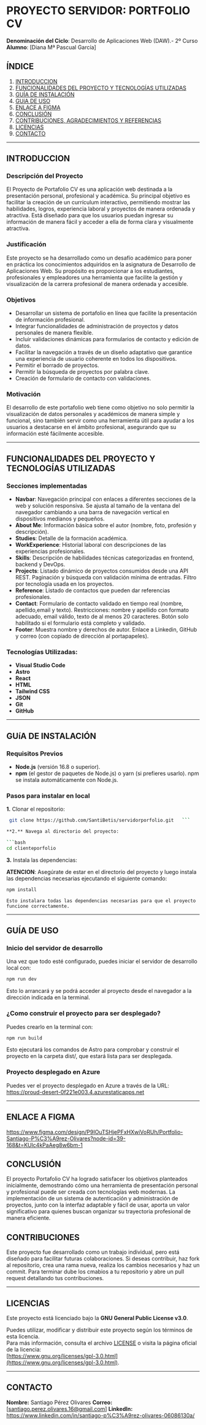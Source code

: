# PROYECTO SERVIDOR: PORTFOLIO CV



**Denominación del Ciclo**: Desarrollo de Aplicaciones Web (DAW).- 2º Curso
**Alumno**: [Diana Mª Pascual García]



## ÍNDICE


1. [INTRODUCCION](#introduccion)
2. [FUNCIONALIDADES DEL PROYECTO Y TECNOLOGÍAS UTILIZADAS](#funcionalidades-del-proyecto-y-tecnologías-utilizadas)
3. [GUÍA DE INSTALACIÓN](#guía-de-instalación)
4. [GUíA DE USO](#guía-de-uso)
5. [ENLACE A FIGMA](#enlace-a-figma)
6. [CONCLUSIÓN](#conclusión)
7. [CONTRIBUCIONES, AGRADECIMIENTOS Y REFERENCIAS](#contribuciones-agradecimientos-y-referencias)
8. [LICENCIAS](#licencias)
9. [CONTACTO](#contacto)

---



## INTRODUCCION


### Descripción del Proyecto

El Proyecto de Portafolio CV es una aplicación web destinada a la presentación personal, profesional y académica. Su principal objetivo es facilitar la creación de un currículum interactivo, permitiendo mostrar las habilidades, logros, experiencia laboral y proyectos de manera ordenada y atractiva. Está diseñado para que los usuarios puedan ingresar su información de manera fácil y acceder a ella de forma clara y visualmente atractiva.


### Justificación  

Este proyecto se ha desarrollado como un desafío académico para poner en práctica los conocimientos adquiridos en la asignatura de Desarrollo de Aplicaciones Web. Su propósito es proporcionar a los estudiantes, profesionales y empleadores una herramienta que facilite la gestión y visualización de la carrera profesional de manera ordenada y accesible.


### Objetivos

- Desarrollar un sistema de portafolio en línea que facilite la presentación de información profesional.
- Integrar funcionalidades de administración de proyectos y datos personales de manera flexible.
- Incluir validaciones dinámicas para formularios de contacto y edición de datos.
- Facilitar la navegación a través de un diseño adaptativo que garantice una experiencia de usuario coherente en todos los dispositivos.
- Permitir el borrado de proyectos.
- Permitir la búsqueda de proyectos por palabra clave.
- Creación de formulario de contacto con validaciones. 


### Motivación  

El desarrollo de este portafolio web tiene como objetivo no solo permitir la visualización de datos personales y académicos de manera simple y funcional, sino también servir como una herramienta útil para ayudar a los usuarios a destacarse en el ámbito profesional, asegurando que su información esté fácilmente accesible.

---


## FUNCIONALIDADES DEL PROYECTO Y TECNOLOGÍAS UTILIZADAS 


### Secciones implementadas

- **Navbar**: Navegación principal con enlaces a diferentes secciones de la web y solución responsiva. Se ajusta al tamaño de la ventana del navegador cambiando a una barra de navegación vertical en dispositivos medianos y pequeños.
- **About Me**: Información básica sobre el autor (nombre, foto, profesión y descripción).
- **Studies**: Detalle de la formación académica.
- **WorkExperience**: Historial laboral con descripciones de las experiencias profesionales.
- **Skills**: Descripción de habilidades técnicas categorizadas en frontend, backend y DevOps.
- **Projects**: Listado dinámico de proyectos consumidos desde una API REST. Paginación y búsqueda con validación mínima de entradas.
Filtro por tecnología usada en los proyectos.
- **Reference**: Listado de contactos que pueden dar referencias profesionales.
- **Contact**: Formulario de contacto validado en tiempo real (nombre, apellido,email y texto). Restricciones: nombre y apellido con formato adecuado, email válido, texto de al menos 20 caracteres. Botón solo habilitado si el formulario está completo y validado.
- **Footer**: Muestra nombre y derechos de autor. Enlace a Linkedin, GitHub y correo (con copiado de dirección al portapapeles).


### Tecnologías Utilizadas:

- **Visual Studio Code**
- **Astro**
- **React**
- **HTML**
- **Tailwind CSS**
- **JSON**
- **Git**
- **GitHub**

---



## GUíA DE INSTALACIÓN


### Requisitos Previos

- **Node.js** (versión 16.8 o superior).
- **npm** (el gestor de paquetes de Node.js) o yarn (si prefieres usarlo). npm se instala automáticamente con Node.js.


### Pasos para instalar en local

**1.** Clonar el repositorio:

   ```bash
    git clone https://github.com/SantiBetis/servidorporfolio.git   ```

**2.** Navega al directorio del proyecto:

   ```bash
   cd clienteporfolio
   ```

**3.** Instala las dependencias:

 **ATENCION**: Asegúrate de estar en el directorio del proyecto y luego instala las dependencias necesarias ejecutando el siguiente comando:

   ```bash
   npm install
   ```
    Esto instalara todas las dependencias necesarias para que el proyecto funcione correctamente.
   
---


## GUÍA DE USO


### Inicio del servidor de desarrollo

Una vez que todo esté configurado, puedes iniciar el servidor de desarrollo local con:

```bash	
npm run dev
```

Esto lo arrancará  y se podrá acceder al proyecto desde el navegador a la dirección indicada en la terminal.

### ¿Como construir el proyecto para ser desplegado?

Puedes crearlo en la terminal con:

```bash	
npm run build
```

Esto ejecutará los comandos de Astro para comprobar y construir el proyecto en la carpeta dist/, que estará lista para ser desplegada.

### Proyecto desplegado en Azure

Puedes ver el proyecto desplegado en Azure a través de la URL: https://proud-desert-0f221e003.4.azurestaticapps.net

*************************************************
## ENLACE A FIGMA


https://www.figma.com/design/P9IOuTSHjePFxHXwiVoRUh/Portfolio-Santiago-P%C3%A9rez-Olivares?node-id=39-168&t=KUlc4kPaAeg8w6bm-1




## CONCLUSIÓN

El proyecto Portafolio CV ha logrado satisfacer los objetivos planteados inicialmente, demostrando cómo una herramienta de presentación personal y profesional puede ser creada con tecnologías web modernas. La implementación de un sistema de autenticación y administración de proyectos, junto con la interfaz adaptable y fácil de usar, aporta un valor significativo para quienes buscan organizar su trayectoria profesional de manera eficiente.



## CONTRIBUCIONES

Este proyecto fue desarrollado como un trabajo individual, pero está diseñado para facilitar futuras colaboraciones. Si deseas contribuir, haz fork al repositorio, crea una rama nueva, realiza los cambios necesarios y haz un commit. Para terminar dube los cmabios a tu repositorio y abre un pull request detallando tus contribuciones.

---


## LICENCIAS

Este proyecto está licenciado bajo la **GNU General Public License v3.0**.  

Puedes utilizar, modificar y distribuir este proyecto según los términos de esta licencia.  
Para más información, consulta el archivo [LICENSE](./LICENSE) o visita la página oficial de la licencia:  
[https://www.gnu.org/licenses/gpl-3.0.html](https://www.gnu.org/licenses/gpl-3.0.html).

---


## CONTACTO

**Nombre:** Santiago Pérez Olivares
**Correo:** [santiago.perez.olivares.16@gmail.com[](mailto:santiago.perez.olivares.16@gmail.com)]
**LinkedIn:** https://www.linkedin.com/in/santiago-p%C3%A9rez-olivares-06086130a/